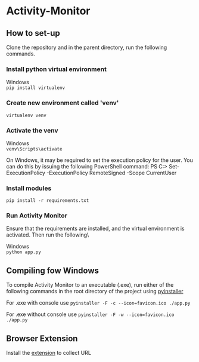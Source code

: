 # Activity-Monitor

## How to set-up

Clone the repository and in the parent directory, run the following commands.

### Install python virtual environment

Windows\
`pip install virtualenv`

### Create new environment called 'venv'

`virtualenv venv`


### Activate the venv

Windows\
`venv\Scripts\activate`
    
On Windows, it may be required to set the execution policy for the user.
You can do this by issuing the following PowerShell command:
PS C:> Set-ExecutionPolicy -ExecutionPolicy RemoteSigned -Scope CurrentUser


### Install modules

`pip install -r requirements.txt`

### Run Activity Monitor
Ensure that the requirements are installed, and the virtual environment is activated. Then run the following\

Windows\
`python app.py`


## Compiling fow Windows
To compile Activity Monitor to an executable (.exe), run either of the following commands in the root directory of the project using [pyinstaller](https://www.pyinstaller.org/)

For .exe with console use `pyinstaller -F -c --icon=favicon.ico ./app.py`

For .exe without console use `pyinstaller -F -w --icon=favicon.ico ./app.py`

## Browser Extension

Install the [extension](https://github.com/thisuraseniya/Activity-Monitor-Extension) to collect URL 




